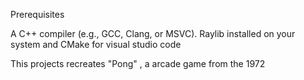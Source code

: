 Prerequisites

A C++ compiler (e.g., GCC, Clang, or MSVC).
Raylib installed on your system and CMake for visual studio code

This projects recreates "Pong" , a arcade game from the 1972




